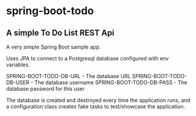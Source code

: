 # spring-boot-todo
## A simple To Do List REST Api

A very simple Spring Boot sample app.

Uses JPA to connect to a Postgresql database configured with env variables.

SPRING-BOOT-TODO-DB-URL  - The database URL
SPRING-BOOT-TODO-DB-USER - The database username
SPRING-BOOT-TODO-DB-PASS - The database password for this user

The database is created and destroyed every time the application runs, and a configuration class creates fake tasks to test/showcase the application.
